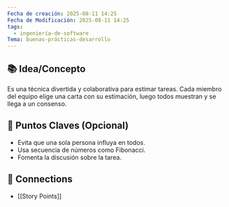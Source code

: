 ```yaml
---
Fecha de creación: 2025-08-11 14:25
Fecha de Modificación: 2025-08-11 14:25
tags:
  - ingeniería-de-software
Tema: buenas-prácticas-desarrollo
---
```



## 📚 Idea/Concepto 
Es una técnica divertida y colaborativa para estimar tareas. Cada miembro del equipo elige una carta con su estimación, luego todos muestran y se llega a un consenso.
## 📌 Puntos Claves (Opcional)
- Evita que una sola persona influya en todos.
- Usa secuencia de números como Fibonacci.
- Fomenta la discusión sobre la tarea.
## 🔗 Connections
- [[Story Points]]
